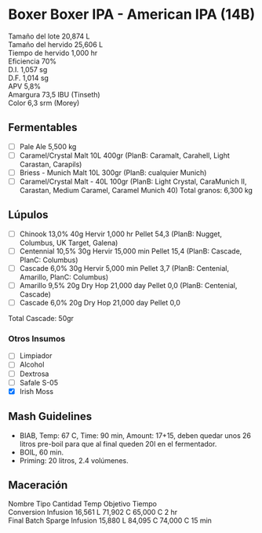 Boxer Boxer IPA - American IPA (14B)
================================================================================


Tamaño del lote     20,874 L            
Tamaño del hervido  25,606 L            
Tiempo de hervido   1,000 hr            
Eficiencia          70%                 
D.I.                1,057 sg            
D.F.                1,014 sg            
APV                 5,8%                
Amargura            73,5 IBU (Tinseth)  
Color               6,3 srm (Morey)     

Fermentables
-----
     
* [ ] Pale Ale 5,500 kg   
* [ ] Caramel/Crystal Malt 10L 400gr (PlanB: Caramalt, Carahell, Light Carastan, Carapils) 
* [ ] Briess - Munich Malt 10L  300gr  (PlanB: cualquier Munich)
* [ ] Caramel/Crystal Malt - 40L  100gr (PlanB:  Light Crystal, CaraMunich II, Carastan, Medium Caramel, Caramel Munich 40)
Total granos: 6,300 kg

Lúpulos
-------

   
* [ ] Chinook      13,0%  40g  Hervir   1,000 hr    Pellet  54,3  (PlanB: Nugget, Columbus, UK Target, Galena)
* [ ] Centennial  10,5%  30g  Hervir   15,000 min  Pellet  15,4  (PlanB: Cascade, PlanC: Columbus)
* [ ] Cascade     6,0%   30g  Hervir   5,000 min   Pellet  3,7   (PlanB: Centenial, Amarillo, PlanC: Columbus)
* [ ] Amarillo    9,5%   20g  Dry Hop  21,000 day  Pellet  0,0   (PlanB: Centenial, Cascade)
* [ ] Cascade     6,0%   20g  Dry Hop  21,000 day  Pellet  0,0   

Total Cascade: 50gr

### Otros Insumos
* [ ] Limpiador
* [ ] Alcohol
* [ ] Dextrosa
* [ ] Safale S-05
* [X] Irish Moss

Mash Guidelines
---

* BIAB, Temp: 67 C, Time: 90 min, Amount: 17+15, deben quedar unos 26 litros pre-boil para que al final queden 20l en el fermentador.
* BOIL, 60 min.
* Priming: 20 litros, 2.4 volúmenes.



Maceración
--------
Nombre              Tipo      Cantidad  Temp      Objetivo  Tiempo  
Conversion          Infusion  16,561 L  71,902 C  65,000 C  2 hr    
Final Batch Sparge  Infusion  15,880 L  84,095 C  74,000 C  15 min  
